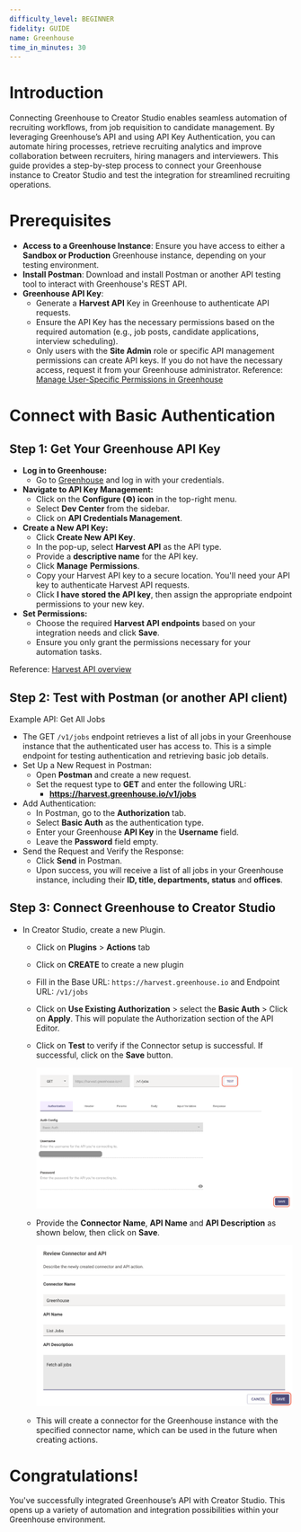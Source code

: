 ```yaml
---
difficulty_level: BEGINNER
fidelity: GUIDE
name: Greenhouse
time_in_minutes: 30
---
```


# **Introduction**

Connecting Greenhouse to Creator Studio enables seamless automation of recruiting workflows, from job requisition to candidate management. By leveraging Greenhouse’s API and using API Key Authentication, you can automate hiring processes, retrieve recruiting analytics and improve collaboration between recruiters, hiring managers and interviewers. This guide provides a step-by-step process to connect your Greenhouse instance to Creator Studio and test the integration for streamlined recruiting operations.

# **Prerequisites**

- **Access to a Greenhouse Instance**: Ensure you have access to either a **Sandbox or Production** Greenhouse instance, depending on your testing environment.
- **Install Postman**: Download and install Postman or another API testing tool to interact with Greenhouse's REST API.
- **Greenhouse API Key**:
    - Generate a **Harvest API** Key in Greenhouse to authenticate API requests.
    - Ensure the API Key has the necessary permissions based on the required automation (e.g., job posts, candidate applications, interview scheduling).
    - Only users with the **Site Admin** role or specific API management permissions can create API keys. If you do not have the necessary access, request it from your Greenhouse administrator. Reference: [Manage User-Specific Permissions in Greenhouse](https://support.greenhouse.io/hc/en-us/articles/360020849292-Manage-user-specific-permissions)

# **Connect with Basic Authentication**

## **Step 1: Get Your Greenhouse API Key**

- **Log in to Greenhouse:**
    - Go to [Greenhouse](https://www.greenhouse.io/) and log in with your credentials.
- **Navigate to API Key Management:**
    - Click on the **Configure (⚙️) icon** in the top-right menu.
    - Select **Dev Center** from the sidebar.
    - Click on **API Credentials Management**.
- **Create a New API Key:**
    - Click **Create New API Key**.
    - In the pop-up, select **Harvest API** as the API type.
    - Provide a **descriptive name** for the API key.
    - Click **Manage** **Permissions**.
    - Copy your Harvest API key to a secure location. You'll need your API key to authenticate Harvest API requests.
    - Click **I have stored the API key**, then assign the appropriate endpoint permissions to your new key.
- **Set Permissions:**
    - Choose the required **Harvest API endpoints** based on your integration needs and click **Save**.
    - Ensure you only grant the permissions necessary for your automation tasks.

Reference: [Harvest API overview](https://support.greenhouse.io/hc/en-us/articles/360029266032-Harvest-API-overview)

## **Step 2: Test with Postman (or another API client)**

Example API: Get All Jobs

- The GET `/v1/jobs` endpoint retrieves a list of all jobs in your Greenhouse instance that the authenticated user has access to. This is a simple endpoint for testing authentication and retrieving basic job details.
- Set Up a New Request in Postman:
    - Open **Postman** and create a new request.
    - Set the request type to **GET** and enter the following URL:
        - **https://harvest.greenhouse.io/v1/jobs**
- Add Authentication:
    - In Postman, go to the **Authorization** tab.
    - Select **Basic Auth** as the authentication type.
    - Enter your Greenhouse **API Key** in the **Username** field.
    - Leave the **Password** field empty.
- Send the Request and Verify the Response:
    - Click **Send** in Postman.
    - Upon success, you will receive a list of all jobs in your Greenhouse instance, including their **ID, title, departments, status** and **offices**.

## **Step 3: Connect Greenhouse to Creator Studio**

- In Creator Studio, create a new Plugin.
    - Click on **Plugins** > **Actions** tab
    - Click on **CREATE** to create a new plugin
    - Fill in the Base URL: `https://harvest.greenhouse.io` and Endpoint URL: `/v1/jobs`
    - Click on **Use Existing Authorization** > select the **Basic Auth** > Click on **Apply**. This will populate the Authorization section of the API Editor.
    - Click on **Test** to verify if the Connector setup is successful. If successful, click on the **Save** button.
        
        ![Screenshot 2025-02-20 at 6.39.45 PM.png](Greenhouse%2008d7bcd3089a4176902fb7930a44389d/Screenshot_2025-02-20_at_6.39.45_PM.png)
        
    - Provide the **Connector Name**, **API Name** and **API Description** as shown below, then click on **Save**.
        
        ![Screenshot 2025-02-20 at 6.53.49 PM.png](Greenhouse%2008d7bcd3089a4176902fb7930a44389d/Screenshot_2025-02-20_at_6.53.49_PM.png)
        
    - This will create a connector for the Greenhouse instance with the specified connector name, which can be used in the future when creating actions.

# Congratulations!

You've successfully integrated Greenhouse’s API with Creator Studio. This opens up a variety of automation and integration possibilities within your Greenhouse environment.
